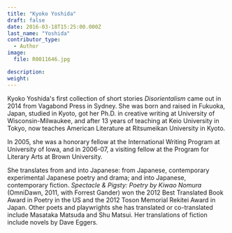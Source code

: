 ```yaml
---
title: "Kyoko Yoshida"
draft: false
date: 2016-03-18T15:25:00.000Z
last_name: "Yoshida"
contributor_type:
  - Author
image:
  file: R0011646.jpg

description:
weight:
---
```


Kyoko Yoshida's first collection of short stories _Disorientalism_ came out in 2014 from Vagabond Press in Sydney. She was born and raised in Fukuoka, Japan, studied in Kyoto, got her Ph.D. in creative writing at University of Wisconsin-Milwaukee, and after 13 years of teaching at Keio University in Tokyo, now teaches American Literature at Ritsumeikan University in Kyoto.

In 2005, she was a honorary fellow at the International Writing Program at University of Iowa, and in 2006-07, a visiting fellow at the Program for Literary Arts at Brown University.

She translates from and into Japanese: from Japanese, contemporary experimental Japanese poetry and drama; and into Japanese, contemporary fiction. _Spectacle & Pigsty: Poetry by Kiwao Nomura_ (OmniDawn, 2011, with Forrest Gander) won the 2012 Best Translated Book Award in Poetry in the US and the 2012 Toson Memorial Rekitei Award in Japan. Other poets and playwrights she has translated or co-translated include Masataka Matsuda and Shu Matsui. Her translations of fiction include novels by Dave Eggers.

